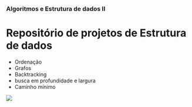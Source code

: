 ### Algoritmos e Estrutura de dados II 

# Repositório de projetos de Estrutura de dados 
 - Ordenação
 - Grafos
 - Backtracking
 - busca em profundidade e largura 
 - Caminho mínimo


![](https://miro.medium.com/max/500/1*MyjbMVeOR7ESYPQ9eKIg_w.gif)
